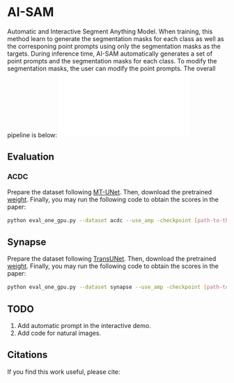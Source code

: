 # AI-SAM
Automatic and Interactive Segment Anything Model. When training, this method learn to generate the segmentation masks for each class as well as the corresponing point prompts using only the segmentation masks as the targets. During inference time, AI-SAM automatically generates a set of point prompts and the segmentation masks for each class. To modify the segmentation masks, the user can modify the point prompts. The overall pipeline is below:
![ai-sam](./assets/ai-sam-main.pdf) 


## Evaluation

### ACDC
Prepare the dataset following [MT-UNet](https://github.com/Dootmaan/MT-UNet). Then, download the pretrained [weight](.). Finally, you may run the following code to obtain the scores in the paper:
```sh
python eval_one_gpu.py --dataset acdc --use_amp -checkpoint [path-to-the-downloaded-weight] -model_type vit_h --tr_path [path-to-the-dataset-dir] --use_classification_head --use_lora --use_hard_point
```

## Synapse
Prepare the dataset following [TransUNet](https://github.com/Beckschen/TransUNet/tree/main). Then, download the pretrained [weight](.). Finally, you may run the following code to obtain the scores in the paper:
```sh
python eval_one_gpu.py --dataset synapse --use_amp -checkpoint [path-to-the-downloaded-weight] -model_type vit_h --tr_path [path-to-the-dataset-dir] --use_classification_head --use_lora --use_hard_point
```

## TODO
1. Add automatic prompt in the interactive demo.
2. Add code for natural images.

## Citations
If you find this work useful, please cite:

